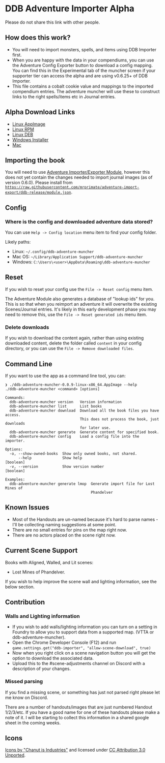 # DDB Adventure Importer Alpha

Please do not share this link with other people.

## How does this work?

* You will need to import monsters, spells, and items using DDB Importer first.
* When you are happy with the data in your compendiums, you can use the Adventure Config Exporter button to download a config mapping. You can find this in the Experimental tab of the muncher screen if your supporter tier can access the alpha and are using v0.6.25+ of DDB Importer.
* This file contains a cobalt cookie value and mappings to the imported compendium entries. The adventure muncher will use these to construct links to the right spells/items etc in Journal entries.

## Alpha Download Links

* [Linux AppImage](https://artifacts.ddb.mrprimate.co.uk/adventure/djriws2/alpha/ddb-adventure-muncher-0.0.9-linux-x86_64.AppImage)
* [Linux RPM](https://artifacts.ddb.mrprimate.co.uk/adventure/djriws2/alpha/ddb-adventure-muncher-0.0.9-linux-x86_64.rpm)
* [Linux DEB](https://artifacts.ddb.mrprimate.co.uk/adventure/djriws2/alpha/ddb-adventure-muncher-0.0.9-linux-amd64.deb)
* [Windows Installer](https://artifacts.ddb.mrprimate.co.uk/adventure/djriws2/alpha/ddb-adventure-muncher-0.0.9-win.exe)
* [Mac](https://artifacts.ddb.mrprimate.co.uk/adventure/djriws2/alpha/ddb-adventure-muncher-0.0.9-mac.dmg)

## Importing the book

You will need to use [Adventure Importer/Exporter Module](https://foundryvtt.com/packages/adventure-import-export/), however this does not yet contain the changes needed to import journal images (as of version 0.6.0). Please install from [`https://raw.githubusercontent.com/mrprimate/adventure-import-export/ddb-release/module.json`](https://raw.githubusercontent.com/mrprimate/adventure-import-export/ddb-release/module.json).


## Config
### Where is the config and downloaded adventure data stored?

You can use `Help -> Config location` menu item to find your config folder.

Likely paths:

* Linux: `~/.config/ddb-adventure-muncher`
* Mac OS: `~/Library/Application Support/ddb-adventure-muncher`
* Windows: `C:\Users\<user>\AppData\Roaming\ddb-adventure-muncher`

## Reset

If you wish to reset your config use the `File -> Reset config` menu item.

The Adventure Module also generates a database of "lookup ids" for you. This is so that when you reimport an adventure it will overwrite the existing Scenes/Journal entries. It's likely in this early development phase you may need to remove this, use the `File -> Reset generated ids` menu item.

### Delete downloads

If you wish to download the content again, rather than using existing downloaded content, delete the folder called `content` in your config directory, or you can use the `File -> Remove downloaded files`.

## Command Line

If you want to use the app as a command line tool, you can:

```shell
❯ ./ddb-adventure-muncher-0.0.9-linux-x86_64.AppImage --help
./ddb-adventure-muncher <command> [options]

Commands:
  ddb-adventure-muncher version   Version information
  ddb-adventure-muncher list      List books
  ddb-adventure-muncher download  Download all the book files you have access.
                                  This does not process the book, just downloads
                                  for later use.
  ddb-adventure-muncher generate  Generate content for specified book.
  ddb-adventure-muncher config    Load a config file into the importer.

Options:
  -o, --show-owned-books  Show only owned books, not shared.
      --help              Show help                                    [boolean]
  -v, --version           Show version number                          [boolean]

Examples:
  ddb-adventure-muncher generate lmop  Generate import file for Lost Mines of
                                       Phandelver
```

## Known Issues

* Most of the Handouts are un-named because it's hard to parse names - I'll be collecting naming suggestions at some point.
* There are no small entries for pins on the map right now.
* There are no actors placed on the scene right now.

## Current Scene Support

Books with Aligned, Walled, and Lit scenes:

* Lost Mines of Phandelver.

If you wish to help improve the scene wall and lighting information, see the below section.

## Contribution

### Walls and Lighting information

* If you wish to add walls/lighting information you can turn on a setting in Foundry to allow you to support data from a supported map. (VTTA or ddb-adventure-muncher).
* Open the Chrome Developer Console (F12) and run `game.settings.get("ddb-importer", "allow-scene-download", true)`
* Now when you right click on a scene navigation button you will get the option to download the associated data.
* Upload this to the #scene-adjustments channel on Discord with a description of your changes.

### Missed parsing

If you find a missing scene, or something has just not parsed right please let me know on Discord.

There are a number of handouts/images that are just numbered Handout 1/2/3/etc.
If you have a good name for one of these handouts please make a note of it.
I will be starting to collect this information in a shared google sheet in the coming weeks.


## Icons

[Icons by "Chanut is Industries"](https://dribbble.com/Chanut-is) and licensed under [CC Attribution 3.0 Unported](https://creativecommons.org/licenses/by/3.0/).

